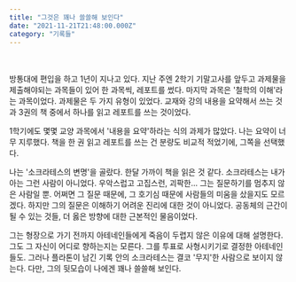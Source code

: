 ```yaml
---
title: "그것은 꽤나 쓸쓸해 보인다"
date: "2021-11-21T21:48:00.000Z"
category: "기록들"
---
```

<br/>
<br/>
방통대에 편입을 하고 1년이 지나고 있다. 지난 주엔 2학기 기말고사를 앞두고 과제물을 제출해야되는 과목들이 있어 한 과목씩, 레포트를 썼다.
마지막 과목은 '철학의 이해'라는 과목이었다. 과제물은 두 가지 유형이 있었다. 교재와 강의 내용을 요약해서 쓰는 것과 3권의 책 중에서 하나를 읽고 레포트를 쓰는 것이었다.

1학기에도 몇몇 교양 과목에서 '내용을 요약'하라는 식의 과제가 많았다. 나는 요약이 너무 지루했다. 책을 한 권 읽고 레포트를 쓰는 건 분량도 비교적 적었기에, 그쪽을 선택했다.

나는 '소크라테스의 변명'을 골랐다. 한달 가까이 책을 읽은 것 같다. 소크라테스는 내가 아는 그런 사람이 아니었다. 우악스럽고 고집스런, 괴팍한... 그는 질문하기를 멈추지 않은 사람일 뿐. 어쩌면 그 질문 때문에, 그 호기심 때문에 사람들의 미움을 샀을지도 모르겠다. 하지만 그의 질문은 이해하기 어려운 진리에 대한 것이 아니었다. 공동체의 근간이 될 수 있는 것들, 더 옳은 방향에 대한 근본적인 물음이었다.

그는 형장으로 가기 전까지 아테네인들에게 죽음이 두렵지 않은 이유에 대해 설명한다. 그도 그 자신이 어디로 향하는지는 모른다. 그를 투표로 사형시키기로 결정한 아테네인들도. 그러나 플라톤이 남긴 기록 안의 소크라테스는 결코 '무지'한 사람으로 보이지 않는다. 다만, 그의 뒷모습이 나에겐 꽤나 쓸쓸해 보인다.
<br/>